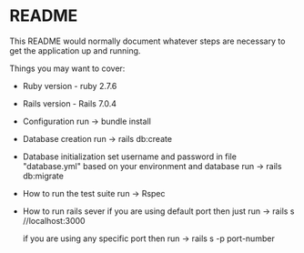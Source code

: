# README

This README would normally document whatever steps are necessary to get the
application up and running.

Things you may want to cover:

* Ruby version - ruby 2.7.6

* Rails version - Rails 7.0.4

* Configuration 
   run -> bundle install

* Database creation
   run -> rails db:create
   
* Database initialization
    set username and password in file "database.yml" based on your environment and database
    run -> rails db:migrate

* How to run the test suite
   run -> Rspec 

* How to run rails sever
   if you are using default port then just 
    run -> rails s   //localhost:3000

   if you are using any specific port then 
    run -> rails s -p port-number
